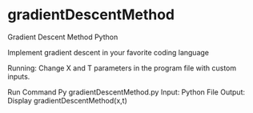 # gradientDescentMethod
Gradient Descent Method Python

Implement gradient descent in your favorite coding language

Running: Change X and T parameters in the program file with custom inputs.

Run Command Py gradientDescentMethod.py
Input: Python File 
Output: Display gradientDescentMethod(x,t)
